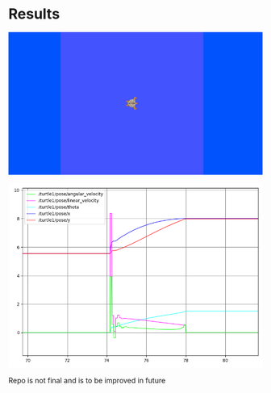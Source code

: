 # Results

![](results/pidcontrol.gif)

![](results/responses.png)

Repo is not final and is to be improved in future
